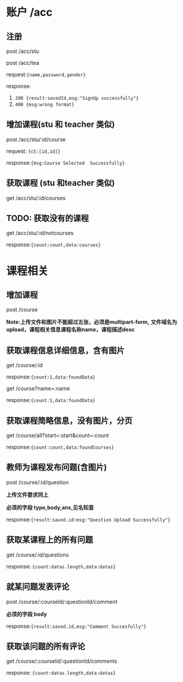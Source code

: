 
# 账户 /acc
## 注册
post /acc/stu

post /acc/tea

request:`{name,password,gender}`

response: 
1. `200 {result:savedId,msg:"SignUp successfully"}`
2. `400 {msg:wrong format}`

## 增加课程(stu 和 teacher 类似)
post /acc/stu/:id/course

request: `{cS:[id,id]}`

response:`{msg:Course Selected  Successfully}`

## 获取课程 (stu 和teacher 类似)
get /acc/stu/:id/courses

## TODO: 获取没有的课程 
get /acc/stu/:id/notcourses

response:`{count:count,data:courses}`


# 课程相关
## 增加课程
post /course 

**Note:上传文件和图片不能超过五张，必须是multipart-form,**
**文件域名为upload，课程相关信息课程名称name，课程描述desc**

## 获取课程信息详细信息，含有图片
get /course/:id

response:`{count:1,data:foundData}`

get /course?name=:name

response:`{count:1,data:foundData}`

## 获取课程简略信息，没有图片，分页
get /course/all?start=:start&count=:count

response:`{count:count,data:foundCourses}`

## 教师为课程发布问题(含图片)
post /course/:id/question

**上传文件要求同上**

**必须的字段 type,body,ans,见名知意**

response:`{result:saved.id:msg:"Question Upload Successfully"}`

## 获取某课程上的所有问题
get /course/:id/questions

response: `{count:datas.length,data:datas}`

## 就某问题发表评论
post /course/:courseId/:questionId/comment

**必须的字段 body**

response:`{result:saved.id,msg:"Comment Succesfully"}`

## 获取该问题的所有评论
get /course/:courseId/:questionId/comments

response: `{count:datas.length,data:datas}`